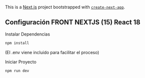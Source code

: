 This is a [Next.js](https://nextjs.org) project bootstrapped with [`create-next-app`](https://nextjs.org/docs/app/api-reference/cli/create-next-app).

## Configuración FRONT NEXTJS (15) React 18

Instalar Dependencias
```bash
npm install
```

(El .env viene incluido para facilitar el proceso)

Iniciar Proyecto
```bash
npm run dev
```
